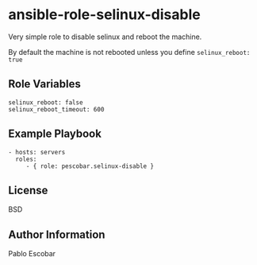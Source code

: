 ansible-role-selinux-disable
=========

Very simple role to disable selinux and reboot the machine.

By default the machine is not rebooted unless you define `selinux_reboot: true`

Role Variables
--------------

```
selinux_reboot: false
selinux_reboot_timeout: 600
```

Example Playbook
----------------

    - hosts: servers
      roles:
         - { role: pescobar.selinux-disable }

License
-------

BSD

Author Information
------------------

Pablo Escobar
